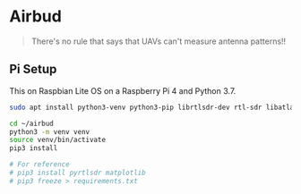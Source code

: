 # Airbud

> There's no rule that says that UAVs can't measure antenna patterns!!

## Pi Setup

This on Raspbian Lite OS on a Raspberry Pi 4 and Python 3.7.

```bash
sudo apt install python3-venv python3-pip librtlsdr-dev rtl-sdr libatlas-base-dev libopenjp2-7 libtiff5

cd ~/airbud
python3 -m venv venv
source venv/bin/activate
pip3 install

# For reference
# pip3 install pyrtlsdr matplotlib
# pip3 freeze > requirements.txt
```
